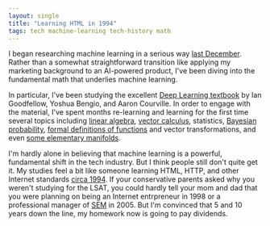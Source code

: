 ```yaml
---
layout: single
title: "Learning HTML in 1994"
tags: tech machine-learning tech-history math
---
```


I began researching machine learning in a serious way [last December](/blog/2016/springtime-for-machine-learning/). Rather than a somewhat straightforward transition like applying my marketing background to an AI-powered product, I've been diving into the fundamental math that underlies machine learning.

In particular, I've been studying the  excellent [Deep Learning textbook](http://www.deeplearningbook.org/) by Ian Goodfellow, Yoshua Bengio, and Aaron Courville. In order to  engage with the material, I've spent months re-learning and learning for the first time several topics including [linear algebra](http://math.mit.edu/~gs/linearalgebra/), [vector calculus](https://en.wikipedia.org/wiki/Jacobian_matrix_and_determinant), statistics, [Bayesian probability](https://en.wikipedia.org/wiki/Bayesian_probability), [formal definitions of functions](https://www.khanacademy.org/math/linear-algebra/matrix-transformations/linear-transformations/v/a-more-formal-understanding-of-functions) and vector transformations, and even [some elementary manifolds](https://en.wikipedia.org/wiki/Manifold).

I'm hardly alone in believing that machine learning is a powerful, fundamental shift in the tech industry. But I think people still don't quite get it. My studies feel a bit like someone learning HTML, HTTP, and other  Internet standards [circa 1994](https://en.wikipedia.org/wiki/Netscape#History). If your conservative parents asked why you weren't studying for the LSAT, you could hardly tell your mom and dad that you were planning on being an Internet entrpreneur in 1998 or a professional manager of [SEM](https://en.wikipedia.org/wiki/Search_engine_marketing#History) in 2005. But I'm convinced that 5 and 10 years down the line, my homework now is going to pay dividends.